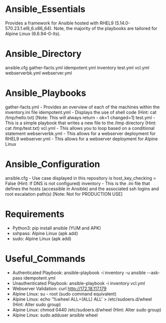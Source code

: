 # Ansible_Essentials
Provides a framework for Ansible hosted with RHEL9 (5.14.0-570.23.1.el9_6.x86_64). Note, the majority of the playbooks are tailored for Alpine Linux (6.6.94-0-lts).

# Ansible_Directory
ansible.cfg  gather-facts.yml  idempotent.yml  inventory  test.yml  vcl.yml  webserverbk.yml  webserver.yml

# Ansible_Playbooks
gather-facts.yml - Provides an overview of each of the machines within the inventory.ini file
idempotent.yml - Displays the use of shell code (Hint: cat /tmp/hello.txt) [Note: This will always return - ok=1    changed=1]
test.yml - This is a simple playbook that writes a new file to the /tmp directory (Hint: cat /tmp/test.txt)
vcl.yml - This allows you to loop based on a conditional statement
webserverbk.yml - This allows for a webserver deployment for RHEL9
webserver.yml - This allows for a webserver deployment for Alpine Linux

# Ansible_Configuration
ansible.cfg - Use case displayed in this repository is host_key_checking = False (Hint: If DNS is not configured)
inventory - This is the .ini file that defines the hosts (accessible in Ansible) and the associated ssh logins and root escalation path(s) [Note: Not for PRODUCTION USE]

# Requirements
- Python3: pip install ansible (YUM and APK)
- sshpass: Alpine Linux (apk add)
- sudo: Alpine Linux (apk add)

# Useful_Commands
- Authenticated Playbook: ansible-playbook -i inventory -u ansible --ask-pass idempotent.yml
- Unauthenticated Playbook: ansible-playbook -i inventory vcl.yml
- Webserver Validation: curl http://172.18.117.179
- Alpine Linux: su - root (sudo command equivalent)
- Alpine Linux: echo '%wheel ALL=(ALL) ALL' > /etc/sudoers.d/wheel (Hint: Alter sudo group)
- Alpine Linux: chmod 0440 /etc/sudoers.d/wheel (Hint: Alter sudo group)
- Alpine Linux: sudo adduser ansible wheel
